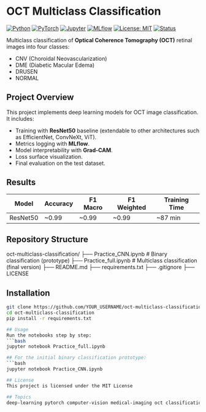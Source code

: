 # OCT Multiclass Classification
[![Python](https://img.shields.io/badge/python-3.9+-blue.svg)](https://www.python.org/)
[![PyTorch](https://img.shields.io/badge/PyTorch-2.x-red.svg)](https://pytorch.org/)
[![Jupyter](https://img.shields.io/badge/Jupyter-Notebook-orange.svg)](https://jupyter.org/)
[![MLflow](https://img.shields.io/badge/MLflow-logging-informational)](https://mlflow.org/)
[![License: MIT](https://img.shields.io/badge/License-MIT-green.svg)](LICENSE)
[![Status](https://img.shields.io/badge/status-Completed-brightgreen)]()

Multiclass classification of **Optical Coherence Tomography (OCT)** retinal images into four classes:
- CNV (Choroidal Neovascularization)
- DME (Diabetic Macular Edema)
- DRUSEN
- NORMAL

## Project Overview
This project implements deep learning models for OCT image classification.  
It includes:
- Training with **ResNet50** baseline (extendable to other architectures such as EfficientNet, ConvNeXt, ViT).
- Metrics logging with **MLflow**.
- Model interpretability with **Grad-CAM**.
- Loss surface visualization.
- Final evaluation on the test dataset.

## Results
| Model     | Accuracy | F1 Macro | F1 Weighted | Training Time |
|-----------|----------|----------|-------------|---------------|
| ResNet50  | ~0.99    | ~0.99    | ~0.99       | ~87 min       |

## Repository Structure
oct-multiclass-classification/
├── Practice_CNN.ipynb # Binary classification (prototype)
├── Practice_full.ipynb # Multiclass classification (final version)
├── README.md
├── requirements.txt
├── .gitignore
├── LICENSE

## Installation
```bash
git clone https://github.com/YOUR_USERNAME/oct-multiclass-classification.git
cd oct-multiclass-classification
pip install -r requirements.txt

## Usage
Run the notebooks step by step:
```bash
jupyter notebook Practice_full.ipynb

## For the initial binary classification prototype:
```bash
jupyter notebook Practice_CNN.ipynb

## License
This project is licensed under the MIT License

## Topics
deep-learning pytorch computer-vision medical-imaging oct classification cnn grad-cam mlflow